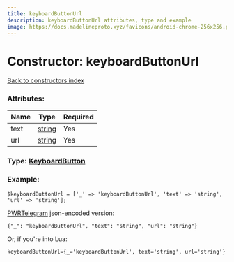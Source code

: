 ```yaml
---
title: keyboardButtonUrl
description: keyboardButtonUrl attributes, type and example
image: https://docs.madelineproto.xyz/favicons/android-chrome-256x256.png
---
```

# Constructor: keyboardButtonUrl  
[Back to constructors index](index.md)



### Attributes:

| Name     |    Type       | Required |
|----------|---------------|----------|
|text|[string](../types/string.md) | Yes|
|url|[string](../types/string.md) | Yes|



### Type: [KeyboardButton](../types/KeyboardButton.md)


### Example:

```
$keyboardButtonUrl = ['_' => 'keyboardButtonUrl', 'text' => 'string', 'url' => 'string'];
```  

[PWRTelegram](https://pwrtelegram.xyz) json-encoded version:

```
{"_": "keyboardButtonUrl", "text": "string", "url": "string"}
```


Or, if you're into Lua:  


```
keyboardButtonUrl={_='keyboardButtonUrl', text='string', url='string'}

```


